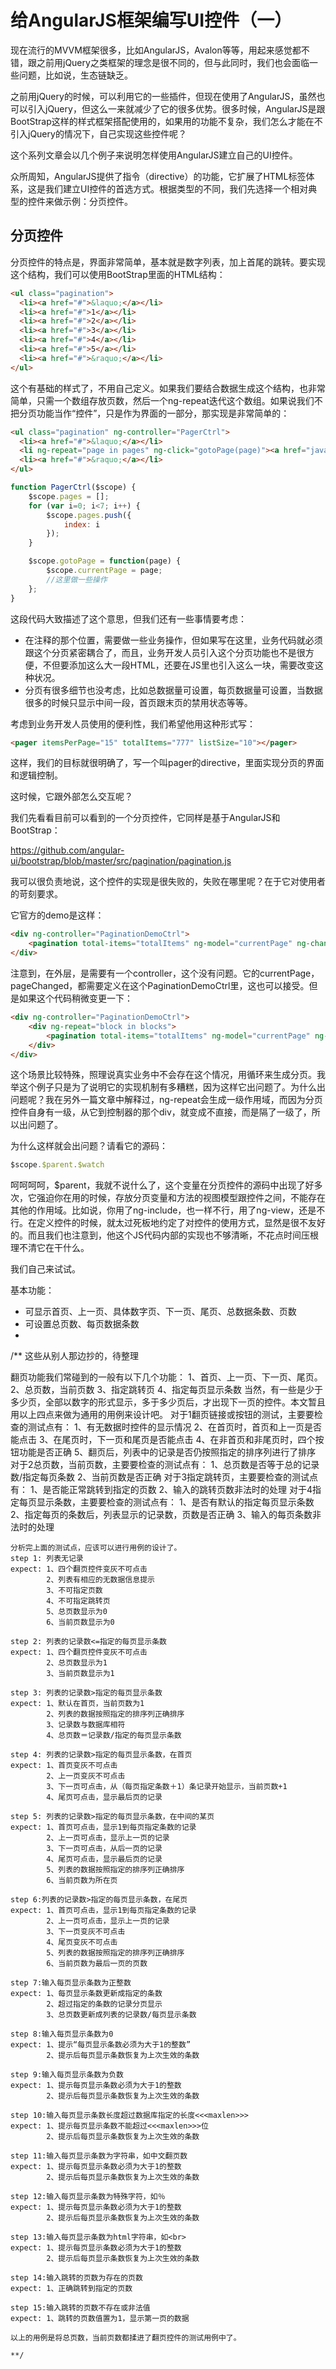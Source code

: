 给AngularJS框架编写UI控件（一）
====

现在流行的MVVM框架很多，比如AngularJS，Avalon等等，用起来感觉都不错，跟之前用jQuery之类框架的理念是很不同的，但与此同时，我们也会面临一些问题，比如说，生态链缺乏。

之前用jQuery的时候，可以利用它的一些插件，但现在使用了AngularJS，虽然也可以引入jQuery，但这么一来就减少了它的很多优势。很多时候，AngularJS是跟BootStrap这样的样式框架搭配使用的，如果用的功能不复杂，我们怎么才能在不引入jQuery的情况下，自己实现这些控件呢？

这个系列文章会以几个例子来说明怎样使用AngularJS建立自己的UI控件。

众所周知，AngularJS提供了指令（directive）的功能，它扩展了HTML标签体系，这是我们建立UI控件的首选方式。根据类型的不同，我们先选择一个相对典型的控件来做示例：分页控件。

## 分页控件

分页控件的特点是，界面非常简单，基本就是数字列表，加上首尾的跳转。要实现这个结构，我们可以使用BootStrap里面的HTML结构：

```HTML
<ul class="pagination">
  <li><a href="#">&laquo;</a></li>
  <li><a href="#">1</a></li>
  <li><a href="#">2</a></li>
  <li><a href="#">3</a></li>
  <li><a href="#">4</a></li>
  <li><a href="#">5</a></li>
  <li><a href="#">&raquo;</a></li>
</ul>
```

这个有基础的样式了，不用自己定义。如果我们要结合数据生成这个结构，也非常简单，只需一个数组存放页数，然后一个ng-repeat迭代这个数组。如果说我们不把分页功能当作“控件”，只是作为界面的一部分，那实现是非常简单的：

```HTML
<ul class="pagination" ng-controller="PagerCtrl">
  <li><a href="#">&laquo;</a></li>
  <li ng-repeat="page in pages" ng-click="gotoPage(page)"><a href="javascript:void(0)">{{page.index}}</a></li>
  <li><a href="#">&raquo;</a></li>
</ul>
```

```JavaScript
function PagerCtrl($scope) {
    $scope.pages = [];
    for (var i=0; i<7; i++) {
        $scope.pages.push({
            index: i
        });
    }

    $scope.gotoPage = function(page) {
        $scope.currentPage = page;
        //这里做一些操作
    };
}
```

这段代码大致描述了这个意思，但我们还有一些事情要考虑：

- 在注释的那个位置，需要做一些业务操作，但如果写在这里，业务代码就必须跟这个分页紧密耦合了，而且，业务开发人员引入这个分页功能也不是很方便，不但要添加这么大一段HTML，还要在JS里也引入这么一块，需要改变这种状况。
- 分页有很多细节也没考虑，比如总数据量可设置，每页数据量可设置，当数据很多的时候只显示中间一段，首页跟末页的禁用状态等等。

考虑到业务开发人员使用的便利性，我们希望他用这种形式写：

```HTML
<pager itemsPerPage="15" totalItems="777" listSize="10"></pager>
```

这样，我们的目标就很明确了，写一个叫pager的directive，里面实现分页的界面和逻辑控制。

这时候，它跟外部怎么交互呢？

我们先看看目前可以看到的一个分页控件，它同样是基于AngularJS和BootStrap：

https://github.com/angular-ui/bootstrap/blob/master/src/pagination/pagination.js

我可以很负责地说，这个控件的实现是很失败的，失败在哪里呢？在于它对使用者的苛刻要求。

它官方的demo是这样：

```HTML
<div ng-controller="PaginationDemoCtrl">
    <pagination total-items="totalItems" ng-model="currentPage" ng-change="pageChanged()"></pagination>
</div>
```

注意到，在外层，是需要有一个controller，这个没有问题。它的currentPage，pageChanged，都需要定义在这个PaginationDemoCtrl里，这也可以接受。但是如果这个代码稍微变更一下：

```HTML
<div ng-controller="PaginationDemoCtrl">
    <div ng-repeat="block in blocks">
        <pagination total-items="totalItems" ng-model="currentPage" ng-change="pageChanged()"></pagination>
    </div>
</div>
```

这个场景比较特殊，照理说真实业务中不会存在这个情况，用循环来生成分页。我举这个例子只是为了说明它的实现机制有多糟糕，因为这样它出问题了。为什么出问题呢？我在另外一篇文章中解释过，ng-repeat会生成一级作用域，而因为分页控件自身有一级，从它到控制器的那个div，就变成不直接，而是隔了一级了，所以出问题了。

为什么这样就会出问题？请看它的源码：

```JavaScript
$scope.$parent.$watch
```

呵呵呵呵，$parent，我就不说什么了，这个变量在分页控件的源码中出现了好多次，它强迫你在用的时候，存放分页变量和方法的视图模型跟控件之间，不能存在其他的作用域。比如说，你用了ng-include，也一样不行，用了ng-view，还是不行。在定义控件的时候，就太过死板地约定了对控件的使用方式，显然是很不友好的。而且我们也注意到，他这个JS代码内部的实现也不够清晰，不花点时间压根理不清它在干什么。

我们自己来试试。














基本功能：

- 可显示首页、上一页、具体数字页、下一页、尾页、总数据条数、页数
- 可设置总页数、每页数据条数
- 





/**
这些从别人那边抄的，待整理

翻页功能我们常碰到的一般有以下几个功能：
    1、首页、上一页、下一页、尾页。
    2、总页数，当前页数
    3、指定跳转页
    4、指定每页显示条数
    当然，有一些是少于多少页，全部以数字的形式显示，多于多少页后，才出现下一页的控件。本文暂且用以上四点来做为通用的用例来设计吧。
    对于1翻页链接或按钮的测试，主要要检查的测试点有：
    1、有无数据时控件的显示情况
    2、在首页时，首页和上一页是否能点击
    3、在尾页时，下一页和尾页是否能点击
    4、在非首页和非尾页时，四个按钮功能是否正确
    5、翻页后，列表中的记录是否仍按照指定的排序列进行了排序
    对于2总页数，当前页数，主要要检查的测试点有：
    1、总页数是否等于总的记录数/指定每页条数
    2、当前页数是否正确
    对于3指定跳转页，主要要检查的测试点有：
    1、是否能正常跳转到指定的页数
    2、输入的跳转页数非法时的处理
    对于4指定每页显示条数，主要要检查的测试点有：
    1、是否有默认的指定每页显示条数
    2、指定每页的条数后，列表显示的记录数，页数是否正确
    3、输入的每页条数非法时的处理

    分析完上面的测试点，应该可以进行用例的设计了。
    step 1: 列表无记录  
    expect: 1、四个翻页控件变灰不可点击
            2、列表有相应的无数据信息提示
            3、不可指定页数
            4、不可指定跳转页
            5、总页数显示为0
            6、当前页数显示为0

    step 2: 列表的记录数<=指定的每页显示条数 
    expect: 1、四个翻页控件变灰不可点击
            2、总页数显示为1
            3、当前页数显示为1

    step 3: 列表的记录数>指定的每页显示条数
    expect: 1、默认在首页，当前页数为1              
            2、列表的数据按照指定的排序列正确排序
            3、记录数与数据库相符
            4、总页数＝记录数/指定的每页显示条数

    step 4: 列表的记录数>指定的每页显示条数，在首页
    expect: 1、首页变灰不可点击
            2、上一页变灰不可点击
            3、下一页可点击，从（每页指定条数＋1）条记录开始显示，当前页数+1
            4、尾页可点击，显示最后页的记录

    step 5: 列表的记录数>指定的每页显示条数，在中间的某页
    expect: 1、首页可点击，显示1到每页指定条数的记录
            2、上一页可点击，显示上一页的记录
            3、下一页可点击，从后一页的记录
            4、尾页可点击，显示最后页的记录
            5、列表的数据按照指定的排序列正确排序
            6、当前页数为所在页

    step 6:列表的记录数>指定的每页显示条数，在尾页
    expect: 1、首页可点击，显示1到每页指定条数的记录
            2、上一页可点击，显示上一页的记录
            3、下一页变灰不可点击
            4、尾页变灰不可点击
            5、列表的数据按照指定的排序列正确排序
            6、当前页数为最后一页的页数

    step 7:输入每页显示条数为正整数
    expect: 1、每页显示条数更新成指定的条数
            2、超过指定的条数的记录分页显示
            3、总页数更新成列表的记录数/每页显示条数

    step 8:输入每页显示条数为0
    expect: 1、提示“每页显示条数必须为大于1的整数”
            2、提示后每页显示条数恢复为上次生效的条数

    step 9:输入每页显示条数为负数
    expect: 1、提示每页显示条数必须为大于1的整数
            2、提示后每页显示条数恢复为上次生效的条数

    step 10:输入每页显示条数长度超过数据库指定的长度<<<maxlen>>>
    expect: 1、提示每页显示条数不能超过<<<maxlen>>>位
            2、提示后每页显示条数恢复为上次生效的条数

    step 11:输入每页显示条数为字符串，如中文翻页数
    expect: 1、提示每页显示条数必须为大于1的整数
            2、提示后每页显示条数恢复为上次生效的条数

    step 12:输入每页显示条数为特殊字符，如％
    expect: 1、提示每页显示条数必须为大于1的整数
            2、提示后每页显示条数恢复为上次生效的条数

    step 13:输入每页显示条数为html字符串，如<br>
    expect: 1、提示每页显示条数必须为大于1的整数
            2、提示后每页显示条数恢复为上次生效的条数

    step 14:输入跳转的页数为存在的页数
    expect: 1、正确跳转到指定的页数

    step 15:输入跳转的页数不存在或非法值
    expect: 1、跳转的页数值置为1，显示第一页的数据

    以上的用例是将总页数，当前页数都揉进了翻页控件的测试用例中了。
    
    **/